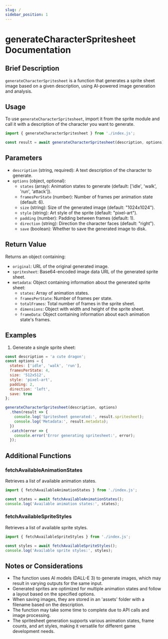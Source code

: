 ```yaml
---
slug: /
sidebar_position: 1
---
```

# generateCharacterSpritesheet Documentation

## Brief Description
`generateCharacterSpritesheet` is a function that generates a sprite sheet image based on a given description, using AI-powered image generation and analysis.

## Usage
To use `generateCharacterSpritesheet`, import it from the sprite module and call it with a description of the character you want to generate.

```javascript
import { generateCharacterSpritesheet } from './index.js';

const result = await generateCharacterSpritesheet(description, options);
```

## Parameters
- `description` (string, required): A text description of the character to generate.
- `options` (object, optional):
  - `states` (array): Animation states to generate (default: ['idle', 'walk', 'run', 'attack']).
  - `framesPerState` (number): Number of frames per animation state (default: 6).
  - `size` (string): Size of the generated image (default: "1024x1024").
  - `style` (string): Art style of the sprite (default: "pixel-art").
  - `padding` (number): Padding between frames (default: 1).
  - `direction` (string): Direction the character faces (default: "right").
  - `save` (boolean): Whether to save the generated image to disk.

## Return Value
Returns an object containing:
- `original`: URL of the original generated image.
- `spritesheet`: Base64-encoded image data URL of the generated sprite sheet.
- `metadata`: Object containing information about the generated sprite sheet:
  - `states`: Array of animation states.
  - `framesPerState`: Number of frames per state.
  - `totalFrames`: Total number of frames in the sprite sheet.
  - `dimensions`: Object with width and height of the sprite sheet.
  - `frameData`: Object containing information about each animation state's frames.

## Examples

1. Generate a single sprite sheet:
```javascript
const description = 'a cute dragon';
const options = {
  states: ['idle', 'walk', 'run'],
  framesPerState: 4,
  size: '512x512',
  style: 'pixel-art',
  padding: 2,
  direction: 'left',
  save: true
};

generateCharacterSpritesheet(description, options)
  .then(result => {
    console.log('Spritesheet generated:', result.spritesheet);
    console.log('Metadata:', result.metadata);
  })
  .catch(error => {
    console.error('Error generating spritesheet:', error);
  });
```

## Additional Functions

### fetchAvailableAnimationStates
Retrieves a list of available animation states.

```javascript
import { fetchAvailableAnimationStates } from './index.js';

const states = await fetchAvailableAnimationStates();
console.log('Available animation states:', states);
```

### fetchAvailableSpriteStyles
Retrieves a list of available sprite styles.

```javascript
import { fetchAvailableSpriteStyles } from './index.js';

const styles = await fetchAvailableSpriteStyles();
console.log('Available sprite styles:', styles);
```

## Notes or Considerations
- The function uses AI models (DALL-E 3) to generate images, which may result in varying outputs for the same input.
- Generated sprites are optimized for multiple animation states and follow a layout based on the specified options.
- When saving images, they are stored in an 'assets' folder with a filename based on the description.
- The function may take some time to complete due to API calls and image processing.
- The spritesheet generation supports various animation states, frame counts, and art styles, making it versatile for different game development needs.
